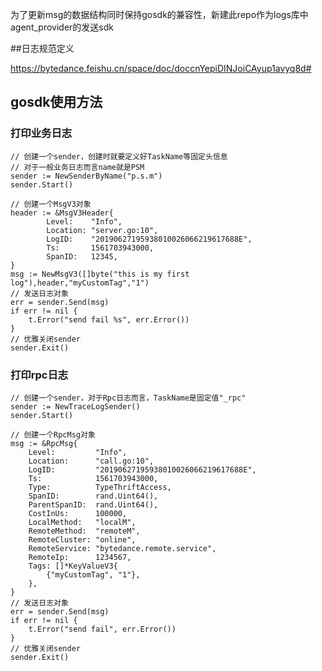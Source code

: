 为了更新msg的数据结构同时保持gosdk的兼容性，新建此repo作为logs库中agent_provider的发送sdk

##日志规范定义

https://bytedance.feishu.cn/space/doc/doccnYepiDINJoiCAyup1avyq8d#

## gosdk使用方法
### 打印业务日志
    // 创建一个sender，创建时就要定义好TaskName等固定头信息
    // 对于一般业务日志而言name就是PSM
    sender := NewSenderByName("p.s.m")
    sender.Start()
    	
    // 创建一个MsgV3对象
    header := &MsgV3Header{
            Level:    "Info",
            Location: "server.go:10",
            LogID:    "20190627195938010026066219617688E",
            Ts:       1561703943000,
            SpanID:   12345,
    }
    msg := NewMsgV3([]byte("this is my first log"),header,"myCustomTag","1")
    // 发送日志对象
    err = sender.Send(msg)
    if err != nil {
        t.Error("send fail %s", err.Error())
    }
    // 优雅关闭sender
    sender.Exit()

### 打印rpc日志
    // 创建一个sender，对于Rpc日志而言，TaskName是固定值"_rpc"
    sender := NewTraceLogSender()
    sender.Start()

    // 创建一个RpcMsg对象
    msg := &RpcMsg{
        Level:         "Info",
        Location:      "call.go:10",
        LogID:         "20190627195938010026066219617688E",
        Ts:            1561703943000,
        Type:          TypeThriftAccess,
        SpanID:        rand.Uint64(),
        ParentSpanID:  rand.Uint64(),
        CostInUs:      100000,
        LocalMethod:   "localM",
        RemoteMethod:  "remoteM",
        RemoteCluster: "online",
        RemoteService: "bytedance.remote.service",
        RemoteIp:      1234567,
        Tags: []*KeyValueV3{
            {"myCustomTag", "1"},
        },
    }
    // 发送日志对象
    err = sender.Send(msg)
    if err != nil {
        t.Error("send fail", err.Error())
    }
    // 优雅关闭sender
    sender.Exit()    